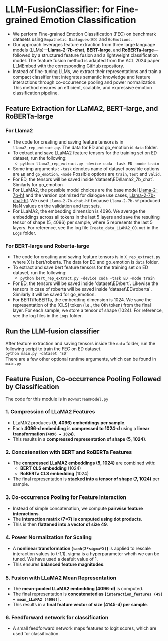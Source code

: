 # LLM-FusionClassifier: for Fine-grained Emotion Classification
- We perform Fine-grained Emotion Classification (FEC) on benchmark datasets using `Empathetic Dialogues(ED)` and `GoEmotions`.
- Our approach leverages feature extraction from three large language models (LLMs)—**Llama-2-7b-chat**, **BERT-large**, and **RoBERTa-large**—followed by a structured feature fusion and a lightweight classification model.  The feature fusion method is adapted from the ACL 2024 paper [LLMEmbed](https://aclanthology.org/2024.acl-long.433/) with the corresponding [GitHub repository](https://github.com/ChunLiu-cs/LLMEmbed-ACL2024).
- Instead of fine-tuning LLMs, we extract their representations and train a compact classifier that integrates semantic knowledge and feature interactions through co-occurrence pooling and power normalization. This method ensures an efficient, scalable, and expressive emotion classification pipeline.

## Feature Extraction for LLaMA2, BERT-large, and RoBERTa-large
### For Llama2
- The code for creating and saving feature tensors is in `llama2_rep_extract.py`. The data for ED and go_emotion is `data` folder.
- To extract and save LLaMA2 feature tensors for the training set on ED dataset, run the following:
  - ```python llama2_rep_extract.py -device cuda -task ED -mode train```
- Some imp arguments : `-task` denotes name of dataset possible options are `ED` and `go_emotion`. `-mode` Possible options are `train`, `test` and `valid`.
- For ED, the tensors will be saved inside 'dataset\ED\llama2_7b_chat\`. Similarly for go_emotion
- For LLaMA2, the possible model choices are the base model [Llama-2-7b-hf](https://huggingface.co/meta-llama/Llama-2-7b-chat-hf) and the version optimized for dialogue use cases, [Llama-2-7b-chat-hf](https://huggingface.co/meta-llama/Llama-2-7b-hf). We used `Llama-2-7b-chat-hf` because `Llama-2-7b-hf` produced NaN values on the validation and test sets.
- For LLaMA2, the embedding dimension is 4096. We average the embeddings across all tokens in the last 5 layers and save the resulting tensor of shape (5, 4096) per sample, where 5 represents the last 5 layers. For reference, see the log file `Create_data_LLAMA2_GO.out` in the `Logs` folder.

### For BERT-large and Roberta-large
- The code for creating and saving feature tensors is in `X_rep_extract.py` where X is bert/roberta. The data for ED and go_emotion is `data` folder.
- To extract and save bert feature tensors for the training set on ED dataset, run the following:
  - ```python bert_rep_extract.py -device cuda -task ED -mode train```
- For ED, the tensors will be saved inside 'dataset\ED\bert\`. Likewise the tensors in case of roberta will be saved inside 'dataset\ED\roberta\`. Similarly it will be saved for go_emotion.
- For BERT/RoBERTa, the embedding dimension is 1024. We save the representation of the [CLS] token (i.e., the 0th token) from the final layer. For each sample, we store a tensor of shape (1024). For reference, see the log files in the `Logs` folder.

## Run the LLM-fusion classifier
After feature extraction and saving tensors inside the `data` folder, run the following script to train the FEC on ED dataset. </br>
```python main.py -dataset 'ED' ``` </br>
There are a few other optional runtime arguments, which can be found in `main.py`

## Feature Fusion, Co-occurrence Pooling Followed by Classification
The code for this module is in `DownstreamModel.py`
### 1. Compression of LLaMA2 Features
- LLaMA2 produces **(5, 4096) embeddings per sample**.
- Each **4096-d embedding** is **compressed to 1024-d** using a **linear transformation (`4096 → 1024`)**.
- This results in a **compressed representation of shape (5, 1024)**.

### 2. Concatenation with BERT and RoBERTa Features
- The **compressed LLaMA2 embeddings (5, 1024)** are combined with:
  - **BERT CLS embedding** (1024)
  - **RoBERTa CLS embedding** (1024)
- The final representation is **stacked into a tensor of shape (7, 1024)** per sample.

### 3. Co-occurrence Pooling for Feature Interaction
- Instead of simple concatenation, we compute **pairwise feature interactions**.
- The **interaction matrix (7×7) is computed using dot products**.
- This is then **flattened into a vector of size 49**.

### 4. Power Normalization for Scaling
- A **nonlinear transformation (`tanh(2*sigma*X)`)** is applied to rescale interaction values to (-1,1). sigma is a hyperparameter whcih we can be tuned. We have used a deafult value of 1. 
- This ensures **balanced feature magnitudes**.

### 5. Fusion with LLaMA2 Mean Representation
- The **mean-pooled LLaMA2 embedding (4096-d)** is computed.
- The final representation is **concatenated as `[interaction_features (49) + mean_LLaMA2 (4096)]`**.
- This results in a **final feature vector of size (4145-d) per sample**.

### 6. Feedforward network for classification 
- A small feedforward network maps features to logit scores, which are used for classification.





